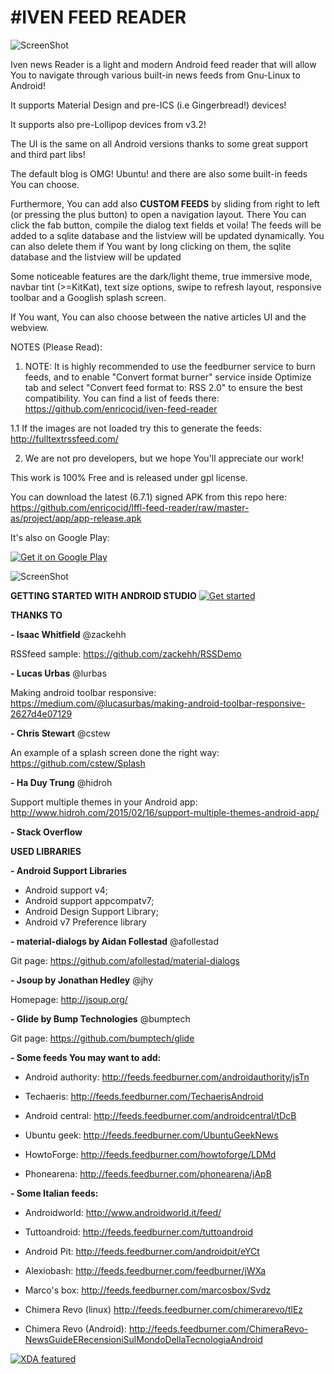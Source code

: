 #IVEN FEED READER
================


![ScreenShot](https://raw.githubusercontent.com/enricocid/lffl-feed-reader/master-as/art/header.png)

Iven news Reader is a light and modern Android feed reader that will allow You to navigate through various built-in news feeds from Gnu-Linux to Android! 

It supports Material Design and pre-ICS (i.e Gingerbread!) devices!

It supports also pre-Lollipop devices from v3.2!

The UI is the same on all Android versions thanks to some great support and third part libs!

The default blog is OMG! Ubuntu! and there are also some built-in feeds You can choose.

Furthermore, You can add also **CUSTOM FEEDS** by sliding from right to left (or pressing the plus button) to open a navigation layout. There You can click the fab button, compile the dialog text fields et voila! The feeds will be added to a sqlite database and the listview will be updated dynamically. 
You can also delete them if You want by long clicking on them, the sqlite database and the listview will be updated  

Some noticeable features are the dark/light theme, true immersive mode, navbar tint (>=KitKat), text size options, swipe to refresh layout, responsive toolbar and a Googlish splash screen.

If You want, You can also choose between the native articles UI and the webview.


NOTES (Please Read):

1. NOTE: It is highly recommended to use the feedburner service to burn feeds, and to enable "Convert format burner" service inside Optimize tab and select "Convert feed format to: RSS 2.0" to ensure the best compatibility.
You can find a list of feeds there: https://github.com/enricocid/iven-feed-reader

1.1 If the images are not loaded try this to generate the feeds: http://fulltextrssfeed.com/

2. We are not pro developers, but we hope You'll appreciate our work!


This work is 100% Free and is released under gpl license.



You can download the latest (6.7.1) signed APK from this repo here: https://github.com/enricocid/lffl-feed-reader/raw/master-as/project/app/app-release.apk

It's also on Google Play:

<a href="https://play.google.com/store/apps/details?id=com.iven.lfflfeedreader">
  <img alt="Get it on Google Play"
       src="https://developer.android.com/images/brand/en_generic_rgb_wo_60.png" />
</a>


![ScreenShot](https://raw.githubusercontent.com/enricocid/lffl-feed-reader/master-as/art/showcase.png)




**GETTING STARTED WITH ANDROID STUDIO**
<a href="http://xda-university.com/as-a-developer/getting-started-android-studio">
  <img alt="Get started"
       src="http://xda-university.com/wp-content/uploads/2012/11/cropped-cropped-xdau_small2.png" />
</a>




**THANKS TO**

**- Isaac Whitfield**
@zackehh

RSSfeed sample:
https://github.com/zackehh/RSSDemo

**- Lucas Urbas**
@lurbas

Making android toolbar responsive: 
https://medium.com/@lucasurbas/making-android-toolbar-responsive-2627d4e07129

**- Chris Stewart**
@cstew

An example of a splash screen done the right way: 
https://github.com/cstew/Splash

**- Ha Duy Trung**
@hidroh

Support multiple themes in your Android app:
http://www.hidroh.com/2015/02/16/support-multiple-themes-android-app/

**- Stack Overflow**

**USED LIBRARIES**


**- Android Support Libraries**
- Android support v4;
- Android support appcompatv7;
- Android Design Support Library;
- Android v7 Preference library

**- material-dialogs by Aidan Follestad**
@afollestad

Git page:
https://github.com/afollestad/material-dialogs

**- Jsoup by Jonathan Hedley**
@jhy

Homepage:
http://jsoup.org/

**- Glide by Bump Technologies**
@bumptech

Git page:
https://github.com/bumptech/glide






**- Some feeds You may want to add:**

- Android authority: http://feeds.feedburner.com/androidauthority/jsTn

- Techaeris:
http://feeds.feedburner.com/TechaerisAndroid

- Android central:
http://feeds.feedburner.com/androidcentral/tDcB

- Ubuntu geek:
http://feeds.feedburner.com/UbuntuGeekNews

- HowtoForge:
http://feeds.feedburner.com/howtoforge/LDMd

- Phonearena:
http://feeds.feedburner.com/phonearena/jApB


**- Some Italian feeds:**

- Androidworld:
http://www.androidworld.it/feed/

- Tuttoandroid:
http://feeds.feedburner.com/tuttoandroid

- Android Pit:
http://feeds.feedburner.com/androidpit/eYCt

- Alexiobash:
http://feeds.feedburner.com/feedburner/jWXa

- Marco's box:
http://feeds.feedburner.com/marcosbox/Svdz

- Chimera Revo (linux)
http://feeds.feedburner.com/chimerarevo/tlEz

- Chimera Revo (Android):
http://feeds.feedburner.com/ChimeraRevo-NewsGuideERecensioniSulMondoDellaTecnologiaAndroid


<a href="http://www.xda-developers.com/iven-news-reader-a-lightweight-feed-reader/">
  <img alt="XDA featured"
       src="http://i.imgur.com/3ClP3lZ.png" />
</a>

